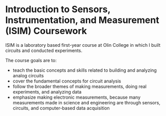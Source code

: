 # Introduction to Sensors, Instrumentation, and Measurement (ISIM) Coursework

ISIM is a laboratory based first-year course at Olin College in which I built circuits and conducted experiments. 

The course goals are to:

- teach the basic concepts and skills related to building and analyzing analog circuits
- cover the fundamental concepts for circuit analysis
- follow the broader themes of making measurements, doing real experiments, and analyzing data
- emphasize making electronic measurements, because many measurements made in science and engineering are through sensors, circuits, and computer-based data acquisition
